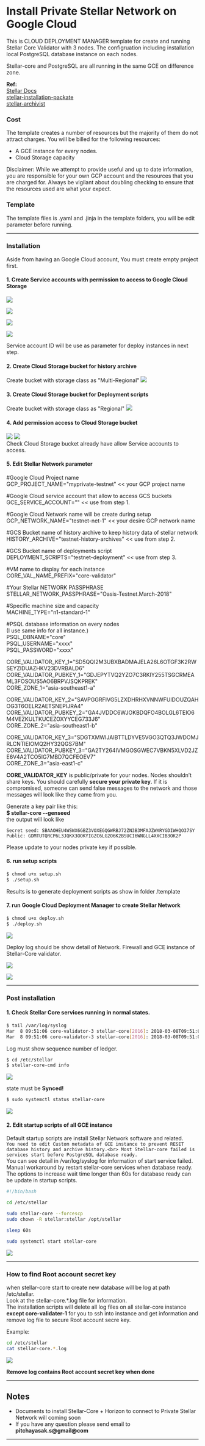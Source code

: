 # Install Private Stellar Network on Google Cloud

This is CLOUD DEPLOYMENT MANAGER template for create and running Stellar Core Validator with 3 nodes. The configruation including installation local PostgreSQL database instance on each nodes.

Stellar-core and PostgreSQL are all running in the same GCE on difference zone.

**Ref:**<br>
[Stellar Docs](https://www.stellar.org/developers/stellar-core/software/admin.html)<br>
[stellar-installation-packate](https://github.com/stellar/packages#sdf---packages)<br>
[stellar-archivist](https://github.com/stellar/go/tree/master/tools/stellar-archivist)<br>

### Cost
The template creates a number of resources but the majority of them do not attract charges. You will be billed for the following resources:
* A GCE instance for every nodes.
* Cloud Storage capacity

Disclaimer: While we attempt to provide useful and up to date information, you are responsible for your own GCP account and the resources that you are charged for. Always be vigilant about doubling checking to ensure that the resources used are what your expect. 

### Template
The template files is .yaml and .jinja in the template folders, you will be edit parameter before running.

---
### Installation
Aside from having an Google Cloud account, You must create empty project first.

#### 1. Create Service accounts with permission to access to Google Cloud Storage
![](images/service_account_1.png)

![](images/service_account_2.png)

![](images/service_account_3.png)

![](images/service_account_4.png)

Service account ID will be use as parameter for deploy instances in next step.

#### 2. Create Cloud Storage bucket for history archive
Create bucket with storage class as "Multi-Regional"
![](images/history_archive.png)

#### 3. Create Cloud Storage bucket for Deployment scripts
Create bucket with storage class as "Regional"
![](images/deployment_scripts.png)

#### 4. Add permission access to Cloud Storage bucket
![](images/verify_1.png)
![](images/verify_2.png)
<br>
Check Cloud Storage bucket already have allow Service accounts to access.

#### 5. Edit Stellar Network parameter

\#Google Cloud Project name<br>
GCP_PROJECT_NAME="myprivate-testnet"     << your GCP project name

\#Google Cloud service account that allow to access GCS buckets<br>
GCE_SERVICE_ACCOUNT=""        << use from step 1.

\#Google Cloud Network name will be create during setup<br>
GCP_NETWORK_NAME="testnet-net-1"      << your desire GCP network name 

\#GCS Bucket name of history archive to keep history data of stellar network<br>
HISTORY_ARCHIVE="testnet-history-archives"    << use from step 2.

\#GCS Bucket name of deployments script<br>
DEPLOYMENT_SCRIPTS="testnet-deployment" << use from step 3.

\#VM name to display for each instance<br>
CORE_VAL_NAME_PREFIX="core-validator"

\#Your Stellar NETWORK PASSPHRASE<br>
STELLAR_NETWORK_PASSPHRASE="Oasis-Testnet.March-2018"

\#Specific machine size and capacity<br>
MACHINE_TYPE="n1-standard-1"

\#PSQL database information on every nodes<br>
(I use same info for all instance.)<br>
PSQL_DBNAME="core"<br>
PSQL_USERNAME="xxxx"<br>
PSQL_PASSWORD="xxxx"

CORE_VALIDATOR_KEY_1="SD5QQI2M3UBXBADMAJELA26L6OTGF3K2RWSEYZIDUAZHKV23DVRBALD6"<br>
CORE_VALIDATOR_PUBKEY_1="GDJEPYTVQ2YZO7C3RKIY255TSGCRMEAML3FOSOUS5AO6BRPVJSQKPREK"<br>
CORE_ZONE_1="asia-southeast1-a"

CORE_VALIDATOR_KEY_2="SAVPGGRFIVG5LZXDHRHXVNNWFUIDOUZQAHOG3T6OELR2AETSNEPIJRA4"<br>
CORE_VALIDATOR_PUBKEY_2="GA4JVDDC6WJOKBDQFO4BOLGL6TEIO6M4VEZKULTKUCEZOXYYCEG733J6"<br>
CORE_ZONE_2="asia-southeast1-b"

CORE_VALIDATOR_KEY_3="SDGTXMWIJAIBTTLDYVE5VGO3QTQ3JWDOMJRLCNTIEIOMQ2HY32QGS7BM"<br>
CORE_VALIDATOR_PUBKEY_3="GA2TY264IVMGOSGWEC7VBKN5XLVD2JZE6V4A2TCO5IG7MBD7QCFEOEV7"<br>
CORE_ZONE_3="asia-east1-c"


**CORE_VALIDATOR_KEY** is public/private for your nodes. Nodes shouldn’t share keys. You should carefully **secure your private key**. If it is compromised, someone can send false messages to the network and those messages will look like they came from you.

Generate a key pair like this:<br>
**$ stellar-core --genseed**<br>
the output will look like
```
Secret seed: SBAAOHEU4WSWX6GBZ3VOXEGQGWRBJ72ZN3B3MFAJZWXRYGDIWHQO37SY
Public: GDMTUTQRCP6L3JQKX3OOKYIGZC6LG2O6K2BSUCI6WNGLL4XXCIB3OK2P
```
Please update to your nodes private key if possible.

#### 6. run setup scripts
```sh
$ chmod u+x setup.sh
$ ./setup.sh
```
Results is to generate deployment scripts as show in folder /template

#### 7. run Google Cloud Deployment Manager to create Stellar Network
```sh
$ chmod u+x deploy.sh
$ ./deploy.sh
```

![](images/deploy_finish_1.png)

Deploy log should be show detail of Network. Firewall and GCE instance of Stellar-Core validator.

![](images/deploy_finish_2.png)


![](images/deploy_finish_3.png)


---
### Post installation
#### 1. Check Stellar Core services running in normal states.
```sh
$ tail /var/log/syslog
Mar  8 09:51:06 core-validator-3 stellar-core[2016]: 2018-03-08T09:51:06.797 GA2TY [Ledger INFO] Got consensus: [seq=508, prev=2d1ceb, tx_count=0, sv: [  txH: 8e9332, ct: 1520502666, upgrades: [ ] ]]
Mar  8 09:51:06 core-validator-3 stellar-core[2016]: 2018-03-08T09:51:06.801 GA2TY [Ledger INFO] Closed ledger: [seq=508, hash=9f7d3c]
```
Log must show sequence number of ledger.

```sh
$ cd /etc/stellar
$ stellar-core-cmd info
```
![](images/check_info.png)

state must be **Synced!**

```sh
$ sudo systemctl status stellar-core
```
![](images/service_status.png)

#### 2. Edit startup scripts of all GCE instance 
Default startup scripts are install Stellar Network software and related.<br>
`You need to edit Custom metadata of GCE instance to prevent RESET database history and archive history.<br>
Most Stellar-core failed is services start before PostgreSQL database ready.`<br>
You can see detail in /var/log/syslog for information of start service failed.<br>
Manual workaround by restart stellar-core services when database ready.<br>
The options to increase wait time longer than 60s for database ready can be update in startup scripts.

```sh
#!/bin/bash

cd /etc/stellar

sudo stellar-core --forcescp
sudo chown -R stellar:stellar /opt/stellar

sleep 60s

sudo systemctl start stellar-core
```
![](images/startup_scripts.png)

---
### How to find Root account secret key
when stellar-core start to create new database will be log at path /etc/stellar.<br>
Look at the stellar-core.*.log file for information.<br>
The installation scripts will delete all log files on all stellar-core instance **except core-validater-1** for you to ssh into instance and get information and remove log file to secure Root account secre key.<br>

Example:
```sh
cd /etc/stellar
cat stellar-core.*.log
```
![](images/root_secret.png)

**Remove log contains Root account secret key when done**


---
## Notes<br>
* Documents to install Stellar-Core + Horizon to connect to Private Stellar Network will coming soon<br>
* If you have any question please send email to **pitchayasak.s@gmail@com**

---
